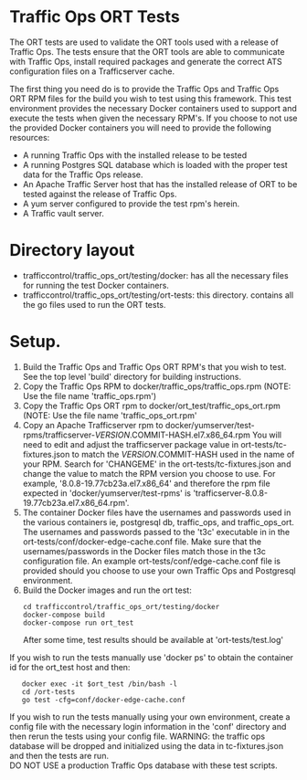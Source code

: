 <!--
    Licensed to the Apache Software Foundation (ASF) under one
    or more contributor license agreements.  See the NOTICE file
    distributed with this work for additional information
    regarding copyright ownership.  The ASF licenses this file
    to you under the Apache License, Version 2.0 (the
    "License"); you may not use this file except in compliance
    with the License.  You may obtain a copy of the License at

      http://www.apache.org/licenses/LICENSE-2.0

    Unless required by applicable law or agreed to in writing,
    software distributed under the License is distributed on an
    "AS IS" BASIS, WITHOUT WARRANTIES OR CONDITIONS OF ANY
    KIND, either express or implied.  See the License for the
    specific language governing permissions and limitations
    under the License.
-->

# Traffic Ops ORT Tests

The ORT tests are used to validate the ORT tools used with a
release of Traffic Ops.  The tests ensure that the ORT tools
are able to communicate with Traffic Ops, install required
packages and generate the correct ATS configuration files on
a Trafficserver cache.

The first thing you need do is to provide the Traffic Ops and
Traffic Ops ORT RPM files for the build you wish to test using 
this framework.  This test environment provides the necessary
Docker containers used to support and execute the tests when
given the necessary RPM's.  If you choose to not use the provided
Docker containers you will need to provide the following resources:

  - A running Traffic Ops with the installed release to be tested
  - A running Postgres SQL database which is loaded with the proper
    test data for the Traffic Ops release.
  - An Apache Traffic Server host that has the installed release of
    ORT to be tested against the release of Traffic Ops.
  - A yum server configured to provide the test rpm's herein.
  - A Traffic vault server.

# Directory layout

  - trafficcontrol/traffic_ops_ort/testing/docker:  has all the 
    necessary files for running the test Docker containers.
  - trafficcontrol/traffic_ops_ort/testing/ort-tests:  this directory.
    contains all the go files used to run the ORT tests.

# Setup.

  1.  Build the Traffic Ops and Traffic Ops ORT RPM's that you wish
      to test.  See the top level 'build' directory for building 
      instructions. 
  2.  Copy the Traffic Ops RPM to docker/traffic_ops/traffic_ops.rpm
      (NOTE:  Use the file name 'traffic_ops.rpm')
  3.  Copy the Traffic Ops ORT rpm to docker/ort_test/traffic_ops_ort.rpm
      (NOTE:  Use the file name 'traffic_ops_ort.rpm'
  4.  Copy an Apache Trafficserver rpm to 
      docker/yumserver/test-rpms/trafficserver-$VERSION.$COMMIT-HASH.el7.x86_64.rpm
      You will need to edit and adjust the trafficserver package value in
      ort-tests/tc-fixtures.json to match the $VERSION.$COMMIT-HASH used in the name
      of your RPM.  Search for 'CHANGEME' in the ort-tests/tc-fixtures.json 
      and change the value to match the RPM version you choose to use.
      For example, '8.0.8-19.77cb23a.el7.x86_64' and therefore the rpm file expected in 
      'docker/yumserver/test-rpms' is 'trafficserver-8.0.8-19.77cb23a.el7.x86_64.rpm'.
  6.  The container Docker files have the usernames and passwords used in the various
      containers ie, postgresql db, traffic_ops, and traffic_ops_ort.  The usernames
      and passwords passed to the 't3c' executable in in the 
      ort-tests/conf/docker-edge-cache.conf file.  Make sure that the usernames/passwords
      in the Docker files match those in the t3c configuration file.
      An example ort-tests/conf/edge-cache.conf file is provided should you choose to
      use your own Traffic Ops and Postgresql environment.
  7.  Build the Docker images and run the ort test:
      ``` 
      cd trafficcontrol/traffic_ops_ort/testing/docker
      docker-compose build
      docker-compose run ort_test
      ```
      After some time, test results should be available at
      'ort-tests/test.log'
  
  If you wish to run the tests manually use 'docker ps' to obtain the container id for
  the ort_test host and then:

  ```
     docker exec -it $ort_test /bin/bash -l
     cd /ort-tests
     go test -cfg=conf/docker-edge-cache.conf
  ```

  If you wish to run the tests manually using your own environment, create a config
  file with the necessary login information in the 'conf' directory and then rerun
  the tests using your config file.  WARNING: the traffic ops database will be dropped
  and initialized using the data in tc-fixtures.json and then the tests are run.  
  DO NOT USE a production Traffic Ops database with these test scripts.


 
